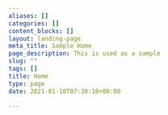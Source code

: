 ```yaml
---
aliases: []
categories: []
content_blocks: []
layout: landing-page
meta_title: Sample Home
page_description: This is used as a sample
slug: ""
tags: []
title: Home
type: page
date: 2021-01-10T07:30:18+00:00

---
```

